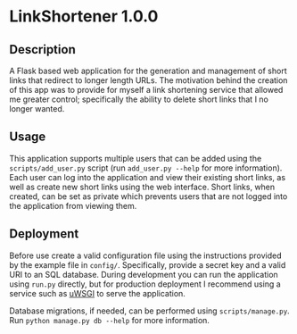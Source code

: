 # LinkShortener 1.0.0

## Description

A Flask based web application for the generation and management of short links that redirect to longer length URLs. The 
motivation behind the creation of this app was to provide for myself a link shortening service that allowed me greater 
control; specifically the ability to delete short links that I no longer wanted.

## Usage

This application supports multiple users that can be added using the ``scripts/add_user.py`` script (run 
``add_user.py --help`` for more information). Each user can log into the application and view their existing short links, 
as well as create new short links using the web interface. Short links, when created, can be set as private which 
prevents users that are not logged into the application from viewing them.

## Deployment

Before use create a valid configuration file using the instructions provided by the example file in ``config/``.
Specifically, provide a secret key and a valid URI to an SQL database. During development you can run the application 
using ``run.py`` directly, but for production deployment I recommend using a service such as 
[uWSGI](https://uwsgi-docs.readthedocs.io/en/latest/) to serve the application.

Database migrations, if needed, can be performed using ``scripts/manage.py``. Run 
``python manage.py db --help`` for more information.
